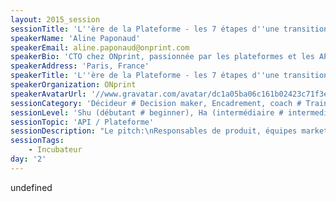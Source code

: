 ```yaml
---
layout: 2015_session
sessionTitle: 'L''ère de la Plateforme - les 7 étapes d''une transition'
speakerName: 'Aline Paponaud'
speakerEmail: aline.paponaud@onprint.com
speakerBio: 'CTO chez ONprint, passionnée par les plateformes et les API, j''ai pour objectif de réaliser un produit bien codé, facile d''accès, performant.'
speakerAddress: 'Paris, France'
speakerTitle: 'L''ère de la Plateforme - les 7 étapes d''une transition'
speakerOrganization: ONprint
speakerAvatarUrl: '//www.gravatar.com/avatar/dc1a05ba06c161b02423c71f3e4cea2f?size=200&default=mm'
sessionCategory: 'Décideur # Decision maker, Encadrement, coach # Trainer, mentor, coach, Architecte # Architect, Développeur # Developer, Designer, Data scientist, Autre # Other'
sessionLevel: 'Shu (débutant # beginner), Ha (intermédiaire # intermediate), Ri (avancé # advanced)'
sessionTopic: 'API / Plateforme'
sessionDescription: "Le pitch:\nResponsables de produit, équipes marketing, entrepreneurs, développeurs... Mettre à disposition de ses clients un maximum de service sous forme de points d'accès uniformisés, standards, faciles à utiliser (créer une \"plateforme\") est un enjeu crucial. Cette session a pour objectif d'expliquer au travers de 7 étapes indispensables tous les impacts de la transition d'un ensemble logiciel vers une plateforme, à tous les niveaux : produit, marketing, technique, projet, humain.\n\nDescription:\nAujourd'hui, les entreprises se fixent comme objectif de \"devenir comme Uber pour ne pas se faire Uberiser\". De grands noms du Web réalisent jusqu'à 90% de leur chiffre d'affaires grâce à leur plateforme de développement et à leur Application Program Interface (API). Les développeurs ont vu apparaître REpresentational State Transfer (REST) et voient le potentiel de l'uniformisation des points d'accès à différentes plateformes. Tous ces faits sont liés...\n\nEn tant que développeurs, il est facile de nous convaincre que développer des applications sur une plateforme ouverte est le meilleur moyen de se propulser vers plus de flexibilité, d'ouverture et de scalabilité. Dans un sens, la \"Transformation Digitale\" promue par les entreprises et les grands cabinets parle de cela, et identifie des changements à tous les niveaux. Ces principes impliquent en fait une transition complète de l'entreprise impliquant toute l'entreprise. Mener la construction d'une plateforme, se recentrer sur une API, impliquent de voir plus loin que le seul aspect logiciel...\n\nDans cette session, je vous propose de parcourir la transition d'un ensemble logiciel Web / Services vers une plateforme et son API. En parlant d'abord des enjeux pour le produit, le business, puis des aspects techniques et de conception, pour enfin en venir aux considérations essentielles sur le plan organisationnel et humain.\n\nCette session suit la publication de mon livre blanc \"L'ère de la Plateforme\", qui sera bientôt disponible sur le site Web sfeir.com, ainsi que mon travail quotidien, initialement en conseil auprès de clients, et aujourd'hui CTO dans une startup, autour des plateformes et du développement logiciel."
sessionTags:
    - Incubateur
day: '2'
---
```


undefined
